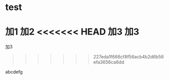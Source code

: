 # test
加1
加2
<<<<<<< HEAD
加3
加3
=======
加3
>>>>>>> 227eda1f666cf8f56acb4b2d6b56efa3656ca6dd


abcdefg
